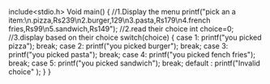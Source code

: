 include<stdio.h>
Void main()
{
    //1.Display the menu
    printf("pick an a item:\n.pizza,Rs239\n2.burger,129\n3.pasta,Rs179\n4.french fries,Rs99\n5.sandwich,Rs149");
    //2.read their choice
    int choice=0;
    //3.display based on their choice
    switch(choice)
    {
        case 1:
        printf("you picked pizza");
        break;
        case 2:
        printf("you picked burger");
        break;
        case 3:
        printf("you picked pasta");
        break;
        case 4:
        printf("you picked fench fries");
        break;
        case 5:
        printf("you picked sandwich");
        break;
        default : printf("Invalid choice" );
    }
}
